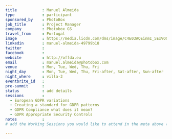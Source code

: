```yaml
---
title           : Manuel Almeida
type            : participant
sponsored_by    : PhotoBox
job_title       : Project Manager
company         : Photobox GS
travel_from     : Portugal
image           : https://media.licdn.com/dms/image/C4E03AQEinmI_5ExVOQ/profile-displayphoto-shrink_800_800/0?e=1528664400&v=beta&t=nIGoQtOdgbwL_XbB-r8lV3NT_yGu33VbHSN8ktW-8n4
linkedin        : manuel-almeida-49799b18
twitter         :
facebook        :
website         : http://offda.eu
email           : manuel.almeida@photobox.com
venue           : Mon, Tue, Wed, Thu, Fri
night_day       : Mon, Tue, Wed, Thu, Fri-after, Sat-after, Sun-after
night_where     : villa-3
eventbrite_id   :
pre-summit      :
status          : add details
sessions        :
  - European GDPR variations
  - Creating a standard for GDPR patterns
  - GDPR Compliance what does it mean?
  - GDPR Appropriate Security Controls
notes           :
# add the Working Sessions you would like to attend in the meta above (use the session's title) e.g. sessions (one per line): -Security Playbooks Diagrams -Hackathon Daily Sessions

---
```

